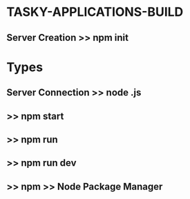 # TASKY-APPLICATIONS-BUILD

## Server Creation >> npm init

# Types

## Server Connection >> node <filename>.js

## >> npm start

## >> npm run <yourScriptName>

## >> npm run dev

## >> npm >> Node Package Manager
